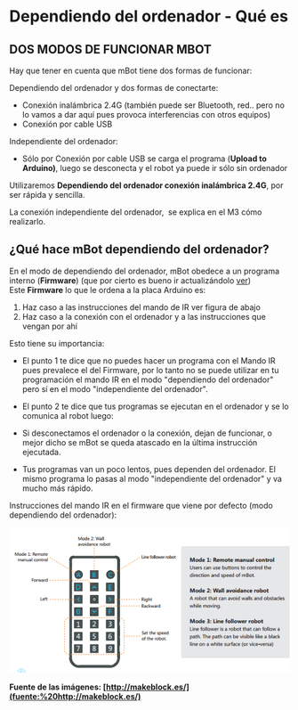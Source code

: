 
# Dependiendo del ordenador - Qué es

## DOS MODOS DE FUNCIONAR MBOT

Hay que tener en cuenta que mBot tiene dos formas de funcionar:

Dependiendo del ordenador y dos formas de conectarte:

- Conexión inalámbrica 2.4G (también puede ser Bluetooth, red.. pero no lo vamos a dar aquí pues provoca interferencias con otros equipos)
- Conexión por cable USB

Independiente del ordenador:

- Sólo por Conexión por cable USB se carga el programa (**Upload to Arduino)**, luego se desconecta y el robot ya puede ir sólo sin ordenador

Utilizaremos ****Dependiendo del ordenador conexión inalámbrica 2.4G****, por ser rápida y sencilla.

La conexión independiente del ordenador,  se explica en el M3 cómo realizarlo.

## ¿Qué hace mBot dependiendo del ordenador?

En el modo de dependiendo del ordenador, mBot obedece a un programa interno (**Firmware**) (que por cierto es bueno ir actualizándolo [ver](resetear_mbot.html)) <br />Este **Firmware** lo que le ordena a la placa Arduino es:

1. Haz caso a las instrucciones del mando de IR ver figura de abajo
1. Haz caso a la conexión con el ordenador y a las instrucciones que vengan por ahí

Esto tiene su importancia: 

- El punto 1 te dice que no puedes hacer un programa con el Mando IR pues prevalece el del Firmware, por lo tanto no se puede utilizar en tu programación el mando IR en el modo "dependiendo del ordenador" pero sí en el modo "independiente del ordenador". 

- El punto 2 te dice que tus programas se ejecutan en el ordenador y se lo comunica al robot luego:

- Si desconectamos el ordenador o la conexión, dejan de funcionar, o mejor dicho se mBot se queda atascado en la última instrucción ejecutada.
- Tus programas van un poco lentos, pues dependen del ordenador. El mismo programa lo pasas al modo "independiente del ordenador" y va mucho más rápido.

Instrucciones del mando IR en el firmware que viene por defecto (modo dependiendo del ordenador):

![](img/instruccionesMandoIR.png)

**Fuente de las imágenes: [http://makeblock.es/](fuente:%20http://makeblock.es/)**

